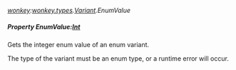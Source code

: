 _[wonkey](../../modules/wonkey/wonkey-module.md):[wonkey.types](../../modules/wonkey/wonkey-types.md).[Variant](../../modules/wonkey/wonkey-types-variant.md).EnumValue_
##### Property EnumValue:[Int](../../modules/wonkey/wonkey-types-int.md)
Gets the integer enum value of an enum variant.

The type of the variant must be an enum type, or a runtime error will occur.
